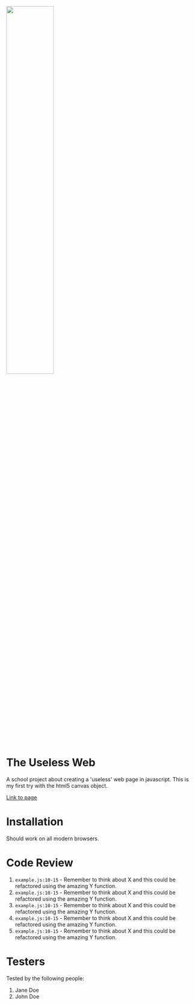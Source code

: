 <img src="https://media.giphy.com/media/3oKIPeK7hRcDBwVFJu/giphy.gif" width=50%>

# The Useless Web

A school project about creating a 'useless' web page in javascript. This is my first try with the html5 canvas object.

[Link to page](http://albinsuselessweb.netlify.com)

# Installation

Should work on all modern browsers.

# Code Review

1. `example.js:10-15` - Remember to think about X and this could be refactored using the amazing Y function.
1. `example.js:10-15` - Remember to think about X and this could be refactored using the amazing Y function.
1. `example.js:10-15` - Remember to think about X and this could be refactored using the amazing Y function.
1. `example.js:10-15` - Remember to think about X and this could be refactored using the amazing Y function.
1. `example.js:10-15` - Remember to think about X and this could be refactored using the amazing Y function.

# Testers

Tested by the following people:

1. Jane Doe
2. John Doe
